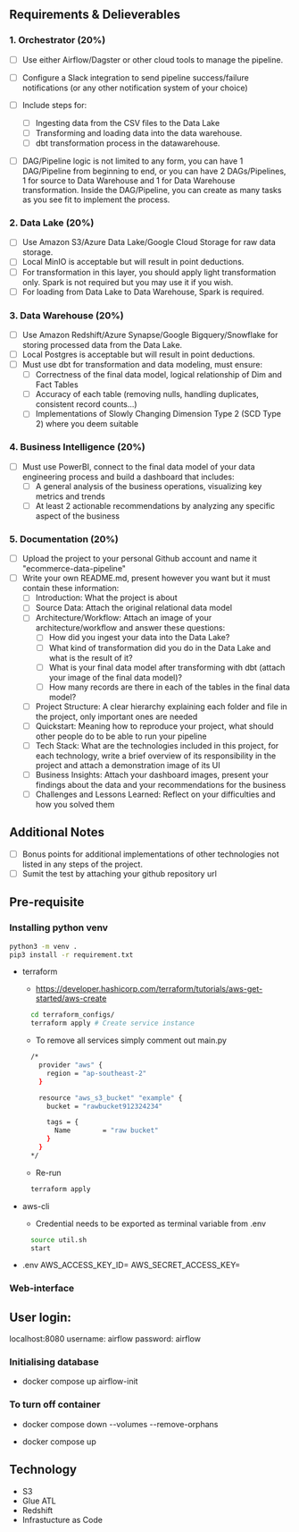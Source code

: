 ## Requirements & Delieverables
### 1. Orchestrator (20%)
- [ ] Use either Airflow/Dagster or other cloud tools to manage the pipeline.
    
- [ ] Configure a Slack integration to send pipeline success/failure notifications (or any other notification system of your choice)
- [ ] Include steps for:
  - [ ] Ingesting data from the CSV files to the Data Lake
  - [ ] Transforming and loading data into the data warehouse.
  - [ ] dbt transformation process in the datawarehouse.
- [ ] DAG/Pipeline logic is not limited to any form, you can have 1 DAG/Pipeline from beginning to end, or you can have 2 DAGs/Pipelines, 1 for source to Data Warehouse and 1 for Data Warehouse transformation. Inside the DAG/Pipeline, you can create as many tasks as you see fit to implement the process.

### 2. Data Lake (20%)
- [ ] Use Amazon S3/Azure Data Lake/Google Cloud Storage for raw data storage.
- [ ] Local MinIO is acceptable but will result in point deductions.
- [ ] For transformation in this layer, you should apply light transformation only. Spark is not required but you may use it if you wish.
- [ ] For loading from Data Lake to Data Warehouse, Spark is required.

### 3. Data Warehouse (20%)
- [ ] Use Amazon Redshift/Azure Synapse/Google Bigquery/Snowflake for storing processed data from the Data Lake.
- [ ] Local Postgres is acceptable but will result in point deductions.
- [ ] Must use dbt for transformation and data modeling, must ensure:
  - [ ] Correctness of the final data model, logical relationship of Dim and Fact Tables
  - [ ] Accuracy of each table (removing nulls, handling duplicates, consistent record counts...)
  - [ ] Implementations of Slowly Changing Dimension Type 2 (SCD Type 2) where you deem suitable

### 4. Business Intelligence (20%)
- [ ] Must use PowerBI, connect to the final data model of your data engineering process and build a dashboard that includes:
  - [ ] A general analysis of the business operations, visualizing key metrics and trends
  - [ ] At least 2 actionable recommendations by analyzing any specific aspect of the business

### 5. Documentation (20%)
- [ ] Upload the project to your personal Github account and name it "ecommerce-data-pipeline"
- [ ] Write your own README.md, present however you want but it must contain these information:
  - [ ] Introduction: What the project is about
  - [ ] Source Data: Attach the original relational data model
  - [ ] Architecture/Workflow: Attach an image of your architecture/workflow and answer these questions:
    - [ ] How did you ingest your data into the Data Lake?
    - [ ] What kind of transformation did you do in the Data Lake and what is the result of it?
    - [ ] What is your final data model after transforming with dbt (attach your image of the final data model)?
    - [ ] How many records are there in each of the tables in the final data model?
  - [ ] Project Structure: A clear hierarchy explaining each folder and file in the project, only important ones are needed
  - [ ] Quickstart: Meaning how to reproduce your project, what should other people do to be able to run your pipeline
  - [ ] Tech Stack: What are the technologies included in this project, for each technology, write a brief overview of its responsibility in the project and attach a demonstration image of its UI
  - [ ] Business Insights: Attach your dashboard images, present your findings about the data and your recommendations for the business
  - [ ] Challenges and Lessons Learned: Reflect on your difficulties and how you solved them

## Additional Notes
- [ ] Bonus points for additional implementations of other technologies not listed in any steps of the project.
- [ ] Sumit the test by attaching your github repository url

## Pre-requisite
### Installing python venv
```bash
python3 -m venv .
pip3 install -r requirement.txt
```

- terraform 
  - https://developer.hashicorp.com/terraform/tutorials/aws-get-started/aws-create
  ```bash
    cd terraform_configs/
    terraform apply # Create service instance 
  ```

  - To remove all services simply comment out main.py
  ```bash
    /*
      provider "aws" {
        region = "ap-southeast-2"
      }

      resource "aws_s3_bucket" "example" {
        bucket = "rawbucket912324234"

        tags = {
          Name        = "raw bucket"
        }
      }
    */

  ```
    - Re-run 
    ```bash 
      terraform apply
    ```

- aws-cli
  - Credential needs to be exported as terminal variable from .env
  ```bash
    source util.sh
    start
  ```
- .env
  AWS_ACCESS_KEY_ID=
  AWS_SECRET_ACCESS_KEY=


### Web-interface 
## User login:
localhost:8080
username: airflow
password: airflow

### Initialising database
- docker compose up airflow-init

### To turn off container
- docker compose down --volumes --remove-orphans

- docker compose up


## Technology 
- S3 
- Glue ATL
- Redshift
- Infrastucture as Code

